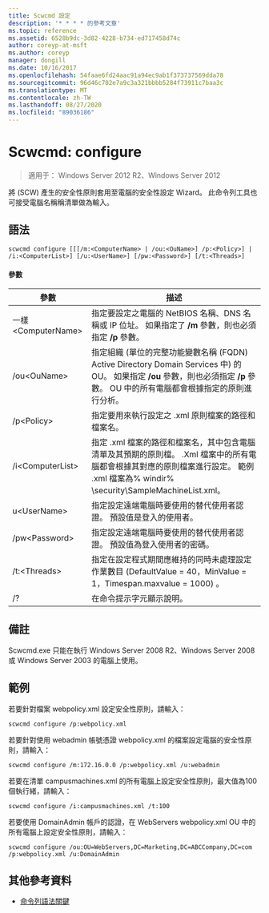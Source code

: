 ```yaml
---
title: Scwcmd 設定
description: '* * * * 的參考文章'
ms.topic: reference
ms.assetid: 6528b9dc-3d82-4228-b734-ed717458d74c
author: coreyp-at-msft
ms.author: coreyp
manager: dongill
ms.date: 10/16/2017
ms.openlocfilehash: 54faae6fd24aac91a94ec9ab1f373737569dda78
ms.sourcegitcommit: 96d46c702e7a9c3a321bbbb5284f73911c7baa3c
ms.translationtype: MT
ms.contentlocale: zh-TW
ms.lasthandoff: 08/27/2020
ms.locfileid: "89036186"
---
```

# <a name="scwcmd-configure"></a>Scwcmd: configure

> 適用于： Windows Server 2012 R2、Windows Server 2012

將 (SCW) 產生的安全性原則套用至電腦的安全性設定 Wizard。 此命令列工具也可接受電腦名稱稱清單做為輸入。

## <a name="syntax"></a>語法

```
scwcmd configure [[[/m:<ComputerName> | /ou:<OuName>] /p:<Policy>] | /i:<ComputerList>] [/u:<UserName>] [/pw:<Password>] [/t:<Threads>]
```

#### <a name="parameters"></a>參數

|參數|描述|
|---------|-----------|
|一樣\<ComputerName>|指定要設定之電腦的 NetBIOS 名稱、DNS 名稱或 IP 位址。 如果指定了 **/m** 參數，則也必須指定 **/p** 參數。|
|/ou\<OuName>|指定組織 (單位的完整功能變數名稱 (FQDN) Active Directory Domain Services 中) 的 OU。 如果指定 **/ou** 參數，則也必須指定 **/p** 參數。 OU 中的所有電腦都會根據指定的原則進行分析。|
|/p\<Policy>|指定要用來執行設定之 .xml 原則檔案的路徑和檔案名。|
|/i\<ComputerList>|指定 .xml 檔案的路徑和檔案名，其中包含電腦清單及其預期的原則檔。 .Xml 檔案中的所有電腦都會根據其對應的原則檔案進行設定。 範例 .xml 檔案為% windir% \security\SampleMachineList.xml。|
|u\<UserName>|指定設定遠端電腦時要使用的替代使用者認證。 預設值是登入的使用者。|
|/pw\<Password>|指定設定遠端電腦時要使用的替代使用者認證。 預設值為登入使用者的密碼。|
|/t:\<Threads>|指定在設定程式期間應維持的同時未處理設定作業數目 (DefaultValue = 40，MinValue = 1，Timespan.maxvalue = 1000) 。|
|/?|在命令提示字元顯示說明。|

## <a name="remarks"></a>備註

Scwcmd.exe 只能在執行 Windows Server 2008 R2、Windows Server 2008 或 Windows Server 2003 的電腦上使用。

## <a name="examples"></a>範例

若要針對檔案 webpolicy.xml 設定安全性原則，請輸入：
```
scwcmd configure /p:webpolicy.xml
```
若要針對使用 webadmin 帳號憑證 webpolicy.xml 的檔案設定電腦的安全性原則，請輸入：
```
scwcmd configure /m:172.16.0.0 /p:webpolicy.xml /u:webadmin
```
若要在清單 campusmachines.xml 的所有電腦上設定安全性原則，最大值為100個執行緒，請輸入：
```
scwcmd configure /i:campusmachines.xml /t:100
```
若要使用 DomainAdmin 帳戶的認證，在 WebServers webpolicy.xml OU 中的所有電腦上設定安全性原則，請輸入：
```
scwcmd configure /ou:OU=WebServers,DC=Marketing,DC=ABCCompany,DC=com /p:webpolicy.xml /u:DomainAdmin
```

## <a name="additional-references"></a>其他參考資料

- [命令列語法關鍵](command-line-syntax-key.md)